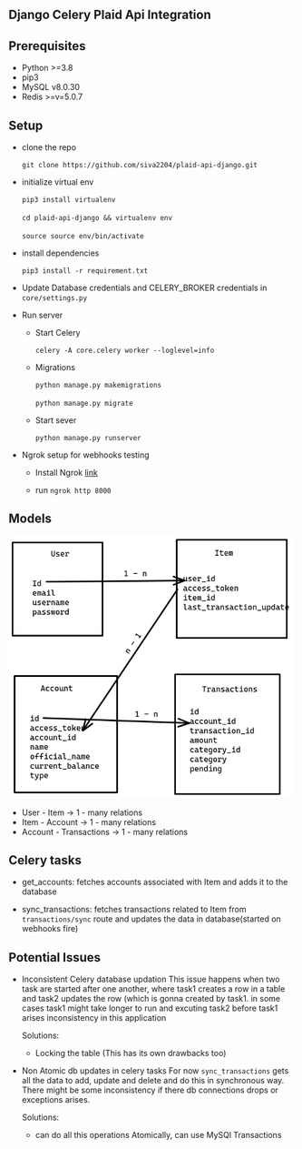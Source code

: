 ## Django Celery Plaid Api Integration

## Prerequisites
 - Python >=3.8
 - pip3
 - MySQL v8.0.30
 - Redis >=v=5.0.7

## Setup

- clone the repo
  ```
  git clone https://github.com/siva2204/plaid-api-django.git
  ```

- initialize virtual env
  ```
  pip3 install virtualenv

  cd plaid-api-django && virtualenv env

  source source env/bin/activate
  ``` 
- install dependencies
  ```
  pip3 install -r requirement.txt
  ``` 
- Update Database credentials and CELERY_BROKER credentials in `core/settings.py`

- Run server
  - Start Celery
    ```
    celery -A core.celery worker --loglevel=info
    ```
  - Migrations
    ```
    python manage.py makemigrations

    python manage.py migrate
    ```
  - Start sever
    ```
    python manage.py runserver
    ```

- Ngrok setup for webhooks testing
    - Install Ngrok [link](https://ngrok.com/download)

    - run `ngrok http 8000`
    

## Models

![model](model.png)

- User - Item -> 1 - many relations
- Item - Account -> 1 - many relations
- Account - Transactions  -> 1 - many relations

## Celery tasks
 - get_accounts: fetches accounts associated with Item and adds it to the database
  
 - sync_transactions: fetches transactions related to Item from `transactions/sync` route and updates the data in database(started on webhooks fire)


## Potential Issues
- Inconsistent Celery database updation
  This issue happens when two task are started after one another, where task1 creates a row in a table and task2 updates the row (which is gonna created by task1.
  in some cases task1 might take longer to run and excuting task2 before task1 arises inconsistency in this application

  Solutions:
  - Locking the table (This has its own drawbacks too)
  
- Non Atomic db updates in celery tasks
  For now `sync_transactions` gets all the data to add, update and delete and do this in synchronous way. There might be some inconsistency if there db connections drops or exceptions arises.

  Solutions:
  - can do all this operations Atomically, can use MySQl Transactions
  